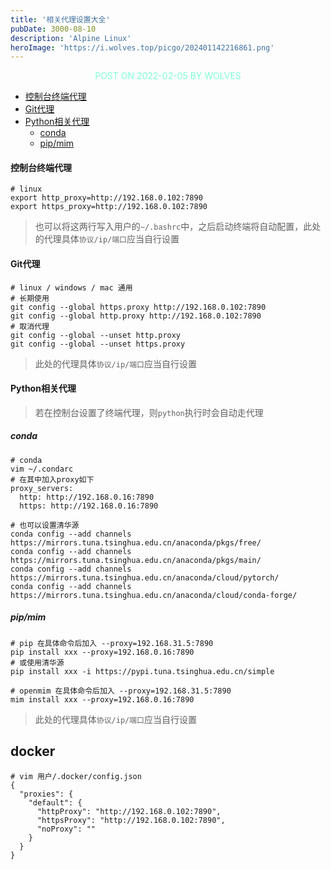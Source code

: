```yaml
---
title: '相关代理设置大全'
pubDate: 3000-08-10
description: 'Alpine Linux'
heroImage: 'https://i.wolves.top/picgo/202401142216861.png'
---
```


<p style="color: aquamarine;text-align: center">POST ON 2022-02-05 BY WOLVES</p>

- [控制台终端代理](#%E6%8E%A7%E5%88%B6%E5%8F%B0%E7%BB%88%E7%AB%AF%E4%BB%A3%E7%90%86)
- [Git代理](#git%E4%BB%A3%E7%90%86)
- [Python相关代理](#python%E7%9B%B8%E5%85%B3%E4%BB%A3%E7%90%86)
    - [conda](#conda)
    - [pip/mim](#pipmim)

#### 控制台终端代理

```shell
# linux
export http_proxy=http://192.168.0.102:7890
export https_proxy=http://192.168.0.102:7890
```

> 也可以将这两行写入用户的`~/.bashrc`中，之后启动终端将自动配置，此处的代理具体`协议/ip/端口`应当自行设置

#### Git代理

```shell
# linux / windows / mac 通用
# 长期使用
git config --global https.proxy http://192.168.0.102:7890
git config --global http.proxy http://192.168.0.102:7890
# 取消代理
git config --global --unset http.proxy
git config --global --unset https.proxy
```

> 此处的代理具体`协议/ip/端口`应当自行设置

#### Python相关代理

> 若在控制台设置了终端代理，则`python`执行时会自动走代理

##### conda

```shell
# conda
vim ~/.condarc
# 在其中加入proxy如下
proxy_servers:
  http: http://192.168.0.16:7890
  https: http://192.168.0.16:7890
  
# 也可以设置清华源
conda config --add channels https://mirrors.tuna.tsinghua.edu.cn/anaconda/pkgs/free/
conda config --add channels https://mirrors.tuna.tsinghua.edu.cn/anaconda/pkgs/main/
conda config --add channels https://mirrors.tuna.tsinghua.edu.cn/anaconda/cloud/pytorch/
conda config --add channels https://mirrors.tuna.tsinghua.edu.cn/anaconda/cloud/conda-forge/
```

##### pip/mim

```shell
# pip 在具体命令后加入 --proxy=192.168.31.5:7890
pip install xxx --proxy=192.168.0.16:7890
# 或使用清华源
pip install xxx -i https://pypi.tuna.tsinghua.edu.cn/simple
```

```shell
# openmim 在具体命令后加入 --proxy=192.168.31.5:7890
mim install xxx --proxy=192.168.0.16:7890
```

> 此处的代理具体`协议/ip/端口`应当自行设置

## docker
```shell
# vim 用户/.docker/config.json
{
  "proxies": {
    "default": {
      "httpProxy": "http://192.168.0.102:7890",
      "httpsProxy": "http://192.168.0.102:7890",
      "noProxy": ""
    }
  }
}
```
